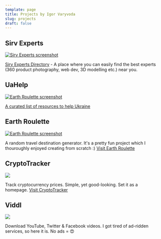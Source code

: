 ```yaml
---
template: page
title: Projects by Igor Varyvoda
slug: projects
draft: false
---
```

## Sirv Experts
<a href="https://experts.sirv.com" target="_blank"><img class="Sirv" data-src="https://cdn.earthroulette.com/varyvoda/experts.png" src="https://cdn.earthroulette.com/varyvoda/experts.png?q=10" alt="Sirv Experts screenshot"></a>

[Sirv Experts Directory](https://experts.sirv.com) - A place where you can easily find the best experts (360 product photography, web dev, 3D modelling etc.) near you.

## UaHelp
<a href="https://www.uahelp.me" target="_blank"><img class="Sirv" data-src="https://cdn.earthroulette.com/varyvoda/uahelp.png" src="https://cdn.earthroulette.com/varyvoda/uahelp.png?q=10" alt="Earth Roulette screenshot"></a>

[A curated list of resources to help Ukraine](https://www.uahelp.me)

## Earth Roulette

<a href="https://earthroulette.com" target="_blank"><img class="Sirv" data-src="https://iantiark.sirv.com/varyvoda/er.png" src="https://iantiark.sirv.com/varyvoda/er.png?q=10" alt="Earth Roulette screenshot"></a>

A random travel destination generator. It's a pretty fun project which I thouroughly enjoyed creating from scratch :) [Visit Earth Roulette](https://earthroulette.com)

## CryptoTracker

<a href="https://cryptotracker.xyz" target="_blank"><img class="Sirv" data-src="https://iantiark.sirv.com/varyvoda/ct.png" src="https://iantiark.sirv.com/varyvoda/ct.png?q=10"></a>

Track cryptocurrency prices. Simple, yet good-looking. Set it as a homepage. [Visit CryptoTracker](https://cryptotracker.xyz)

## Viddl
<a href="https://viddl.me" target="_blank"><img class="Sirv" data-src="https://cdn.earthroulette.com/viddl/viddl.png" src="https://cdn.earthroulette.com/viddl/viddl.png?q=10"></a>

Download YouTube, Twitter & Facebook videos. I got tired of ad-ridden services, so here it is. No ads = 😍
<script src="https://scripts.sirv.com/sirvjs/v3/sirv.js?modules=lazyimage"></script>
